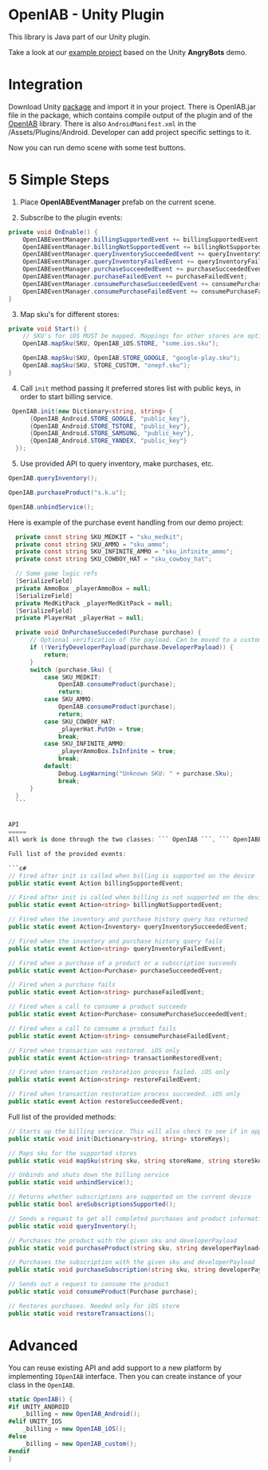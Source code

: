 OpenIAB - Unity Plugin
=====
This library is Java part of our Unity plugin. 

Take a look at our [example project](https://github.com/onepf/OpenIAB-angrybots) based on the Unity **AngryBots** demo.

Integration
=====
Download Unity [package](https://github.com/onepf/OpenIAB/releases/download/TAG-OpenIAB-0.9/openiab-unity-plugin-0.2.unitypackage) and import it in your project. There is OpenIAB.jar file in the package, which contains compile output of the plugin and of the [OpenIAB](/) library.
There is also ``` AndroidManifest.xml ``` in the /Assets/Plugins/Android. Developer can add project specific settings to it.

Now you can run demo scene with some test buttons.

5 Simple Steps
=====
1. Place **OpenIABEventManager** prefab on the current scene.


2. Subscribe to the plugin events:
  ```c#
  private void OnEnable() {
      OpenIABEventManager.billingSupportedEvent += billingSupportedEvent;
      OpenIABEventManager.billingNotSupportedEvent += billingNotSupportedEvent;
      OpenIABEventManager.queryInventorySucceededEvent += queryInventorySucceededEvent;
      OpenIABEventManager.queryInventoryFailedEvent += queryInventoryFailedEvent;
      OpenIABEventManager.purchaseSucceededEvent += purchaseSucceededEvent;
      OpenIABEventManager.purchaseFailedEvent += purchaseFailedEvent;
      OpenIABEventManager.consumePurchaseSucceededEvent += consumePurchaseSucceededEvent;
      OpenIABEventManager.consumePurchaseFailedEvent += consumePurchaseFailedEvent;
  }
  ```

3. Map sku's for different stores:
  ```c#
  private void Start() {
	  // SKU's for iOS MUST be mapped. Mappings for other stores are optional
	  OpenIAB.mapSku(SKU, OpenIAB_iOS.STORE, "some.ios.sku");

      OpenIAB.mapSku(SKU, OpenIAB.STORE_GOOGLE, "google-play.sku");
      OpenIAB.mapSku(SKU, STORE_CUSTOM, "onepf.sku");
  }
  ```

4. Call ``` init ``` method passing it preferred stores list with public keys, in order to start billing service.
  ```c#
   OpenIAB.init(new Dictionary<string, string> {
        {OpenIAB_Android.STORE_GOOGLE, "public_key"},
        {OpenIAB_Android.STORE_TSTORE, "public_key"},
        {OpenIAB_Android.STORE_SAMSUNG, "public_key"},
        {OpenIAB_Android.STORE_YANDEX, "public_key"}
    });
  ```

5. Use provided API to query inventory, make purchases, etc.
  ```c#
  OpenIAB.queryInventory();
  
  OpenIAB.purchaseProduct("s.k.u");

  OpenIAB.unbindService();
  ```

  Here is example of the purchase event handling from our demo project:
  
  ```c#
    private const string SKU_MEDKIT = "sku_medkit";
    private const string SKU_AMMO = "sku_ammo";
    private const string SKU_INFINITE_AMMO = "sku_infinite_ammo";
    private const string SKU_COWBOY_HAT = "sku_cowboy_hat";

    // Some game logic refs
    [SerializeField]
    private AmmoBox _playerAmmoBox = null;
    [SerializeField]
    private MedKitPack _playerMedKitPack = null;
    [SerializeField]
    private PlayerHat _playerHat = null;
  
    private void OnPurchaseSucceded(Purchase purchase) {
        // Optional verification of the payload. Can be moved to a custom server
        if (!VerifyDeveloperPayload(purchase.DeveloperPayload)) {
            return;
        }
        switch (purchase.Sku) {
            case SKU_MEDKIT:
                OpenIAB.consumeProduct(purchase);
                return;
            case SKU_AMMO:
                OpenIAB.consumeProduct(purchase);
                return;
            case SKU_COWBOY_HAT:
                _playerHat.PutOn = true;
                break;
            case SKU_INFINITE_AMMO:
                _playerAmmoBox.IsInfinite = true;
                break;
            default:
                Debug.LogWarning("Unknown SKU: " + purchase.Sku);
                break;
        }
    }
    ```
  

API
=====
All work is done through the two classes: ``` OpenIAB ```, ``` OpenIABEventManager ```.

Full list of the provided events:

```c#
// Fired after init is called when billing is supported on the device
public static event Action billingSupportedEvent;

// Fired after init is called when billing is not supported on the device
public static event Action<string> billingNotSupportedEvent;

// Fired when the inventory and purchase history query has returned
public static event Action<Inventory> queryInventorySucceededEvent;

// Fired when the inventory and purchase history query fails
public static event Action<string> queryInventoryFailedEvent;

// Fired when a purchase of a product or a subscription succeeds
public static event Action<Purchase> purchaseSucceededEvent;

// Fired when a purchase fails
public static event Action<string> purchaseFailedEvent;

// Fired when a call to consume a product succeeds
public static event Action<Purchase> consumePurchaseSucceededEvent;

// Fired when a call to consume a product fails
public static event Action<string> consumePurchaseFailedEvent;

// Fired when transaction was restored. iOS only
public static event Action<string> transactionRestoredEvent;

// Fired when transaction restoration process failed. iOS only
public static event Action<string> restoreFailedEvent;

// Fired when transaction restoration process succeeded. iOS only
public static event Action restoreSucceededEvent;
```

Full list of the provided methods:

```c#
// Starts up the billing service. This will also check to see if in app billing is supported and fire the appropriate event
public static void init(Dictionary<string, string> storeKeys);

// Maps sku for the supported stores
public static void mapSku(string sku, string storeName, string storeSku);

// Unbinds and shuts down the billing service
public static void unbindService();

// Returns whether subscriptions are supported on the current device
public static bool areSubscriptionsSupported();

// Sends a request to get all completed purchases and product information
public static void queryInventory();

// Purchases the product with the given sku and developerPayload
public static void purchaseProduct(string sku, string developerPayload="");

// Purchases the subscription with the given sku and developerPayload
public static void purchaseSubscription(string sku, string developerPayload="");

// Sends out a request to consume the product
public static void consumeProduct(Purchase purchase);

// Restores purchases. Needed only for iOS store
public static void restoreTransactions();
```

Advanced
=====
You can reuse existing API and add support to a new platform by implementing ```IOpenIAB``` interface.
Then you can create instance of your class in the ```OpenIAB```.
```c#
static OpenIAB() {
#if UNITY_ANDROID
	_billing = new OpenIAB_Android();
#elif UNITY_IOS
	_billing = new OpenIAB_iOS();
#else
	_billing = new OpenIAB_custom();
#endif
}